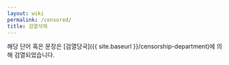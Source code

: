 ```yaml
---
layout: wiki
permalink: /censored/
title: 검열삭제
---
```

해당 단어 혹은 문장은 [검열당국]({{ site.baseurl }}/censorship-department)에 의해 검열되었습니다.
